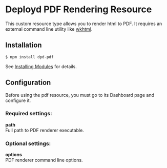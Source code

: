 # Deployd PDF Rendering Resource

This custom resource type allows you to render html to PDF. It requires an
external command line utility like [wkhtml](https://code.google.com/p/wkhtmltopdf/).

## Installation

`$ npm install dpd-pdf`

See [Installing Modules](http://docs.deployd.com/docs/using-modules/installing-modules.md) for details.

## Configuration

Before using the pdf resource, you must go to its Dashboard page and configure it.

### Required settings:

**path**  
Full path to PDF renderer executable.

### Optional settings:

**options**  
PDF renderer command line options.
